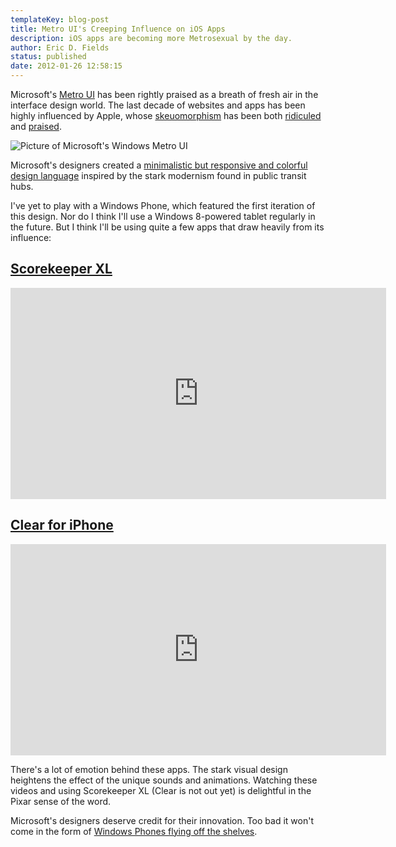 ```yaml
---
templateKey: blog-post
title: Metro UI's Creeping Influence on iOS Apps
description: iOS apps are becoming more Metrosexual by the day.
author: Eric D. Fields
status: published
date: 2012-01-26 12:58:15
---
```


Microsoft's [Metro UI](<'http://en.wikipedia.org/wiki/Metro_(design_language)'>) has been rightly praised as a breath of fresh air in the interface design world. The last decade of websites and apps has been highly influenced by Apple, whose [skeuomorphism](http://en.wikipedia.org/wiki/Skeuomorph) has been both [ridiculed](http://madebymany.com/blog/apples-aesthetic-dichotomy) and [praised](http://www.andymangold.com/skeuomorphism-the-opiate-of-the-people/).

![Picture of Microsoft's Windows Metro UI](http://ericdfields.s3.amazonaws.com/img/metro/21-Windows-8-Metro.jpg)

Microsoft's designers created a [minimalistic but responsive and colorful design language](http://www.youtube.com/watch?v=IgY8Ty_0SJE&feature=list_related&playnext=1&list=SPBC50EC330F27369E) inspired by the stark modernism found in public transit hubs.

I've yet to play with a Windows Phone, which featured the first iteration of this design. Nor do I think I'll use a Windows 8-powered tablet regularly in the future. But I think I'll be using quite a few apps that draw heavily from its influence:

## [Scorekeeper XL](itunes.apple.com/us/app/scorekeeper-xl/id463243024?mt=8)

<iframe width="601" height="338" src="http://www.youtube.com/embed/sXqXpwyBI1k" frameborder="0" allowfullscreen></iframe>

## [Clear for iPhone](http://www.realmacsoftware.com/clear/)

<iframe src="http://player.vimeo.com/video/35693267?title=0&amp;byline=0&amp;portrait=0" width="601" height="338" frameborder="0" webkitAllowFullScreen mozallowfullscreen allowFullScreen></iframe>

There's a lot of emotion behind these apps. The stark visual design heightens the effect of the unique sounds and animations. Watching these videos and using Scorekeeper XL (Clear is not out yet) is delightful in the Pixar sense of the word.

Microsoft's designers deserve credit for their innovation. Too bad it won't come in the form of [Windows Phones flying off the shelves](http://www.asymco.com/2011/10/12/windows-phone-a-year-on/).
